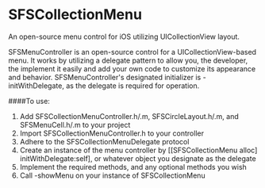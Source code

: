 SFSCollectionMenu
=================

An open-source menu control for iOS utilizing UICollectionView layout.

SFSMenuController is an open-source control for a UICollectionView-based menu. It works by utilizing a delegate pattern
to allow you, the developer, the implement it easily and add your own code to customize its appearance and behavior.
SFSMenuController's designated initializer is -initWithDelegate, as the delegate is required for operation.

####To use:  
1. Add SFSCollectionMenuController.h/.m, SFSCircleLayout.h/.m, and SFSMenuCell.h/.m to your project  
2. Import SFSCollectionMenuController.h to your controller  
3. Adhere to the SFSCollectionMenuDelegate protocol  
4. Create an instance of the menu controller by [[SFSCollectionMenu alloc] initWithDelegate:self], or whatever object you designate as the delegate  
5. Implement the required methods, and any optional methods you wish  
6. Call -showMenu on your instance of SFSCollectionMenu  
